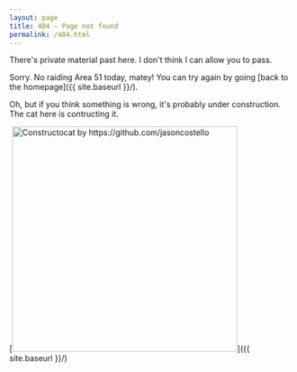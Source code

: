 ```yaml
---
layout: page
title: 404 - Page not found
permalink: /404.html
---
```


There's private material past here. I don't think I can allow you to pass.

Sorry. No raiding Area 51 today, matey! You can try again by going [back to the homepage]({{ site.baseurl }}/).



Oh, but if you think something is wrong, it's probably under construction. The cat here is contructing it.

[<img src="{{ site.baseurl }}/images/404.jpg" alt="Constructocat by https://github.com/jasoncostello" style="width: 400px;"/>]({{ site.baseurl }}/)
